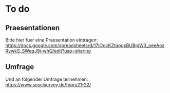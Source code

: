 # To do

## Praesentationen
Bitte hier fuer eine Praesentation eintragen: https://docs.google.com/spreadsheets/d/17IOgcKZtqpgxBUBpjW3_oeeAozRywkS_SWeqJ9i-whQ/edit?usp=sharing


## Umfrage
Und an folgender Umfrage teilnehmen:
https://www.soscisurvey.de/fopra21-22/

